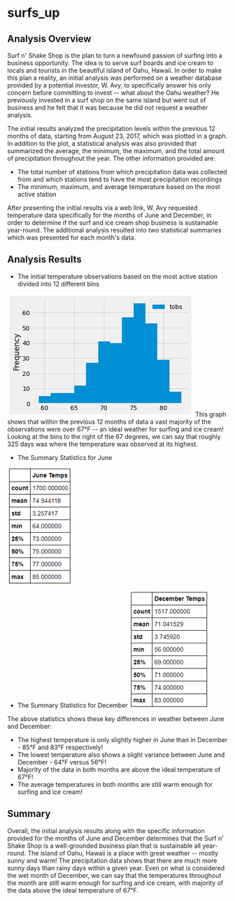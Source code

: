 # surfs_up

## Analysis Overview
Surf n' Shake Shop is the plan to turn a newfound passion of surfing into a business opportunity. The idea is to serve surf boards and ice cream to locals and tourists in the beautiful island of Oahu, Hawaii. In order to make this plan a reality, an initial analysis was performed on a weather database provided by a potential investor, W. Avy, to specifically answer his only concern before committing to invest -- what about the Oahu weather? He previously invested in a surf shop on the same island but went out of business and he felt that it was because he did not request a weather analysis.

The initial results analyzed the precipitation levels within the previous 12 months of data, starting from August 23, 2017, which was plotted in a graph. In addition to the plot, a statistical analysis was also provided that summarized the average, the minimum, the maximum, and the total amount of precipitation throughout the year. The other information provided are:
* The total number of stations from which precipitation data was collected from and which stations tend to have the most precipitation recordings
* The minimum, maximum, and average temperature based on the most active station

After presenting the initial results via a web link, W. Avy requested temperature data specifically for the months of June and December, in order to determine if the surf and ice cream shop business is sustainable year-round. The additional analysis resulted into two statistical summaries which was presented for each month's data.    

## Analysis Results
* The initial temperature observations based on the most active station divided into 12 different bins

![temp_observations](https://github.com/Lora-Borja/surfs_up/blob/main/Images/temp_observations.PNG)
This graph shows that within the previous 12 months of data a vast majority of the observations were over 67°F -- an ideal weather for surfing and ice cream! Looking at the bins to the right of the 67 degrees, we can say that roughly 325 days was where the temperature was observed at its highest. 


* The Summary Statistics for June

![june_temps](https://github.com/Lora-Borja/surfs_up/blob/main/Images/june_temps.PNG)


* The Summary Statistics for December
![december_temps](https://github.com/Lora-Borja/surfs_up/blob/main/Images/december_temps.PNG)

The above statistics shows these key differences in weather between June and December:
* The highest temperature is only slightly higher in June than in December - 85°F and 83°F respectively!
* The lowest temperature also shows a slight variance between June and December - 64°F versus 56°F!
* Majority of the data in both months are above the ideal temperature of 67°F!
* The average temperatures in both months are still warm enough for surfing and ice cream!

## Summary
Overall, the initial analysis results along with the specific information provided for the months of June and December determines that the Surf n' Shake Shop is a well-grounded business plan that is sustainable all year-round. The island of Oahu, Hawaii is a place with great weather -- mostly sunny and warm! The precipitation data shows that there are much more sunny days than rainy days within a given year. Even on what is considered the wet month of December, we can say that the temperatures throughout the month are still warm enough for surfing and ice cream, with majority of the data above the ideal temperature of 67°F.
